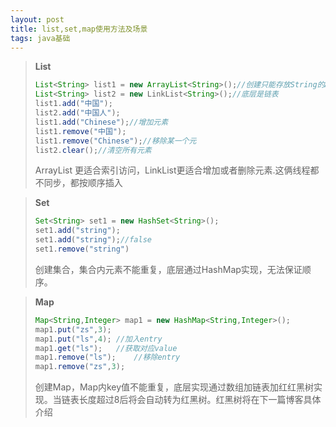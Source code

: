 ```yaml
---
layout: post
title: list,set,map使用方法及场景
tags: java基础
---
```


> **List**
>
> ```java
> List<String> list1 = new ArrayList<String>();//创建只能存放String的ArrayList
> List<String> list2 = new LinkList<String>();//底层是链表
> list1.add("中国");
> list2.add("中国人");
> list1.add("Chinese");//增加元素
> list1.remove("中国");
> list1.remove("Chinese");//移除某一个元
> list2.clear();//清空所有元素
> ```
>
> ArrayList 更适合索引访问，LinkList更适合增加或者删除元素.这俩线程都不同步，都按顺序插入

> **Set**
>
> ```java
> Set<String> set1 = new HashSet<String>();
> set1.add("string");
> set1.add("string");//false
> set1.remove("string")
> ```
>
> 创建集合，集合内元素不能重复，底层通过HashMap实现，无法保证顺序。

> **Map**
>
> ```java
> Map<String,Integer> map1 = new HashMap<String,Integer>();
> map1.put("zs",3);
> map1.put("ls",4);	//加入entry
> map1.get("ls");	//获取对应value
> map1.remove("ls");	//移除entry
> map1.remove("zs",3);
> ```
>
> 创建Map，Map内key值不能重复，底层实现通过数组加链表加红红黑树实现。当链表长度超过8后将会自动转为红黑树。红黑树将在下一篇博客具体介绍

